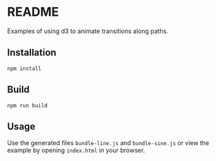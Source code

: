# README #

Examples of using d3 to animate transitions along paths.

## Installation ##
`npm install`

## Build ##
`npm run build`

## Usage ##
Use the generated files `bundle-line.js` and `bundle-sine.js` or view the example
by opening `index.html` in your browser.
